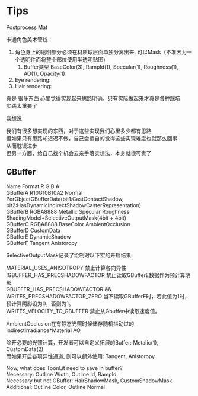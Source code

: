 # Tips
Postprocess Mat


卡通角色美术管线：  
1. 角色身上的透明部分必须在材质球层面单独分离出来, 可以Mask（不准因为一个透明件而将整个部位使用半透明贴图）  
    1. Buffer类型 BaseColor(3), RampId(1), Specular(1), Roughness(1), AO(1), Opacity(1)
2. Eye rendering:   
3. Hair rendering:  


真是 很多东西 心里觉得实现起来思路明确，只有实际做起来才真是各种踩坑  
实践太重要了  

我想说  

我们有很多想实现的东西，对于这些实现我们心里多少都有思路  
但如果只有思路却迟迟不做，自己会擅自的觉得这些实现难度也就那么回事  
从而耽误进步  
但另一方面，给自己找个机会去亲手落实想法，本身就很可贵了  



## GBuffer
Name            Format          R           G           B           A  
GBufferA        R10G10B10A2     Normal                              PerObjectGBufferData(bit1:CastContactShadow, bit2:HasDynamicIndirectShadowCasterRepresentation)  
GBufferB        RGBA8888        Metallic    Specular    Roughness   ShadingModel+SelectiveOutputMask(4bit + 4bit)  
GBufferC        RGBA8888        BaseColor                           AmbientOcclusion  
GBufferD                        CustomData  
GBufferE                        DynamicShadow  
GBufferF                        Tangent                             Anistoropy  


SelectiveOutputMask记录了绘制时以下宏的开启结果:  

MATERIAL_USES_ANISOTROPY 禁止计算各向异性  
!GBUFFER_HAS_PRECSHADOWFACTOR 禁止读取GBufferE数据作为预计算阴影  
GBUFFER_HAS_PRECSHADOWFACTOR && WRITES_PRECSHADOWFACTOR_ZERO 当不读取GBufferE时，若此值为1时，预计算阴影设为0，否则为1。  
WRITES_VELOCITY_TO_GBUFFER 禁止从Gbuffer中读取速度值。  

AmbientOcclusion在有静态光照时候储存随机抖动过的IndirectIrradiance*Material AO  

除开必要的光照计算，开发者可以自定义拓展的Buffer: Metalic(1), CustomData(2)  
而如果开启各项异性通道, 则可以额外使用: Tangent, Anistoropy  

Now, what does ToonLit need to save in buffer?  
Necessary:                  Outline Width, Outline Id, RampId  
Necessary but not GBuffer:  HairShadowMask, CustomShadowMask  
Additional:                 Outline Color, Outline Normal  